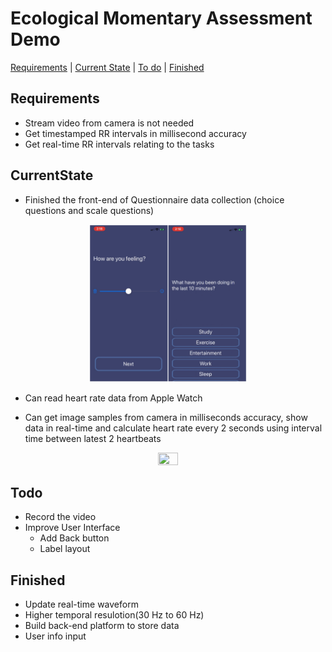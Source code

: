 # Ecological Momentary Assessment Demo
[Requirements](#Requirements) | [Current State](#CurrentState) | [To do](#Todo) | [Finished](#Finished)


## Requirements

* Stream video from camera is not needed
* Get timestamped RR intervals in millisecond accuracy
* Get real-time RR intervals relating to the tasks

## CurrentState

* Finished the front-end of Questionnaire data collection (choice questions and scale questions)
<p align="center">
  <img src="resources/QuestionExample.JPG" height="50%" width="50%"/>
</p>

* Can read heart rate data from Apple Watch

* Can get image samples from camera in milliseconds accuracy, show data in real-time and calculate heart rate every 2 seconds using interval time between latest 2 heartbeats
<p align="center">
  <img src="resources/HRLabelAdded.gif" height="25%" width="25%"/>
</p>


## Todo

* Record the video
* Improve User Interface
  * Add Back button
  * Label layout
  
  
## Finished

* Update real-time waveform
* Higher temporal resulotion(30 Hz to 60 Hz)
* Build back-end platform to store data
* User info input
